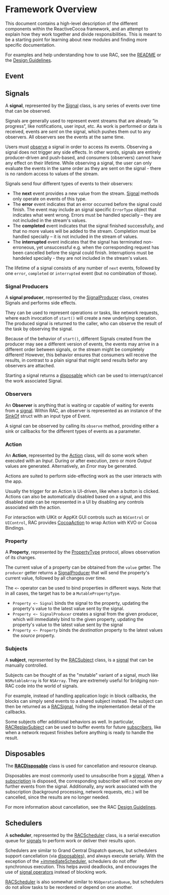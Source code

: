 # Framework Overview

This document contains a high-level description of the different components
within the ReactiveCocoa framework, and an attempt to explain how they work
together and divide responsibilities. This is meant to be a starting point for
learning about new modules and finding more specific documentation.

For examples and help understanding how to use RAC, see the [README][] or
the [Design Guidelines][].

<!-- TODO: Move the 4 event types here -->
## Event

## Signals

A **signal**, represented by the [Signal][] class, is any series of events 
over time that can be observed.

Signals are generally used to represent event streams that are already “in progress”,
like notifications, user input, etc. As work is performed or data is received, 
events are _sent_ on the signal, which pushes them out to any observers. 
All observers see the events at the same time. 

Users must [observe](#observers) a signal in order to access its events. 
Observing a signal does not trigger any side effects. In other words, 
signals are entirely producer-driven and push-based, and consumers (observers) 
cannot have any effect on their lifetime. While observing a signal, the user 
can only evaluate the events in the same order as they are sent on the signal -
there is no random access to values of the stream.

Signals send four different types of events to their observers:

 * The **next** event provides a new value from the stream. [Signal][]
   methods only operate on events of this type.
 * The **error** event indicates that an error occurred before the signal could
   finish. The event may include an signal specific `ErrorType` object that 
   indicates what went wrong. Errors must be handled specially – they are not 
   included in the stream's values.
 * The **completed** event indicates that the signal finished successfully, and
   that no more values will be added to the stream. Completion must be handled
   specially – it is not included in the stream of values.
 * The **interrupted** event indicates that the signal has terminated 
   non-erroneous, yet unsuccessful e.g. when the corresponding request has been
   cancelled before the signal could finish. Interruptions must be handeled 
   specially - they are not included in the stream's values.

The lifetime of a signal consists of any number of `next` events, followed by
one `error`, `completed` or `interrupted` event (but no combination of those).

### Signal Producers

A **signal producer**, represented by the [SignalProducer][] class, creates 
Signals and performs side effects.

They can be used to represent operations or tasks, like network 
requests, where each invocation of `start()` will create a new underlying 
operation. The produced signal is returned to the caller, who can observe
the result of the task by observing the signal.

Because of the behavior of `start()`, different Signals created from the 
producer may see a different version of events, the events may arrive in a 
different order between signals, or the stream might be completely different!
However, this behavior ensures that consumers will receive the results, 
in contrast to a plain signal that might send results befor any observers 
are attached.

Starting a signal returns a [disposable](#disposables) which can be used to 
interrupt/cancel the work associated Signal.

### Observers

An **Observer** is anything that is waiting or capable of waiting for events
from a [signal](#signals). Within RAC, an observer is represented as an instance
of the [SinkOf][] struct with an input type of Event.

A signal can be observed by calling its `observe` method, providing either a
sink or callbacks for the different types of events as a parameter.

### Action

An **Action**, represented by the [Action][] class, will do some work when
executed with an _Input_. During or after execution, zero or more _Output_
values are generated. Alternatively, an _Error_ may be generated.

Actions are suited to perform side-effecting work as the user interacts with
the app.

Usually the trigger for an Action is UI-driven, like when a button is
clicked. Actions can also be automatically disabled based on a signal, and this
disabled state can be represented in a UI by disabling any controls associated
with the action.

For interaction with UIKit or AppKit GUI controls such as `NSControl` or 
`UIControl`, RAC provides [CocoaAction][] to wrap Action with KVO or 
Cocoa Bindings.

### Property

A **Property**, represented by the [PropertyType][Property] protocol, allows
observation of its changes.

<!-- TODO: Refer to KVO and say this replaces KVO? Or is this to specific / irrelevant? -->

The current value of a property can be obtained from the `value` getter. The
`producer` getter returns a [SignalProducer](#signal-producers) that will send
the property's current value, followed by all changes over time.

The `<~` operator can be used to bind properties in different ways. Note that in 
all cases, the target has to be a `MutablePropertyType`.

* `Property <~ Signal` binds the signal to the property, updating the property's 
value to the latest value sent by the signal.
* `Property <~ SignalProducer` creates a signal from the given producer, which will 
immediately bind to the given property, updating the property's value to the latest 
value sent by the signal
* `Property <~ Property` binds the _destination_ property to the latest values 
the _source_ property.


<!-- TODO: Remove Subject? Or write about Signal.pipe as a replacement of subject? -->
### Subjects

A **subject**, represented by the [RACSubject][] class, is a [signal](#signals)
that can be manually controlled.

Subjects can be thought of as the "mutable" variant of a signal, much like
`NSMutableArray` is for `NSArray`. They are extremely useful for bridging
non-RAC code into the world of signals.

For example, instead of handling application logic in block callbacks, the
blocks can simply send events to a shared subject instead. The subject can then
be returned as a [RACSignal][], hiding the implementation detail of the
callbacks.

Some subjects offer additional behaviors as well. In particular,
[RACReplaySubject][] can be used to buffer events for future
[subscribers](#subscription), like when a network request finishes before
anything is ready to handle the result.

<!-- TODO: Update -->
## Disposables

The **[RACDisposable][]** class is used for cancellation and resource cleanup.

Disposables are most commonly used to unsubscribe from a [signal](#signals).
When a [subscription](#subscription) is disposed, the corresponding subscriber
will not receive _any_ further events from the signal. Additionally, any work
associated with the subscription (background processing, network requests, etc.)
will be cancelled, since the results are no longer needed.

For more information about cancellation, see the RAC [Design Guidelines][].

<!-- TODO: Update -->
## Schedulers

A **scheduler**, represented by the [RACScheduler][] class, is a serial
execution queue for [signals](#signals) to perform work or deliver their results upon.

Schedulers are similar to Grand Central Dispatch queues, but schedulers support
cancellation (via [disposables](#disposables)), and always execute serially.
With the exception of the [+immediateScheduler][RACScheduler], schedulers do not
offer synchronous execution. This helps avoid deadlocks, and encourages the use
of [signal operators][RACSignal+Operations] instead of blocking work.

[RACScheduler][] is also somewhat similar to `NSOperationQueue`, but schedulers
do not allow tasks to be reordered or depend on one another.


[Design Guidelines]: DesignGuidelines.md
[Memory Management]: MemoryManagement.md
[NSButton+RACCommandSupport]: ../ReactiveCocoa/Objective-C/NSButton+RACCommandSupport.h
[RACCommand]: ../ReactiveCocoa/Objective-C/RACCommand.h
[RACDisposable]: ../ReactiveCocoa/Objective-C/RACDisposable.h
[RACEvent]: ../ReactiveCocoa/Objective-C/RACEvent.h
[RACMulticastConnection]: ../ReactiveCocoa/Objective-C/RACMulticastConnection.h
[RACReplaySubject]: ../ReactiveCocoa/Objective-C/RACReplaySubject.h
[RACScheduler]: ../ReactiveCocoa/Objective-C/RACScheduler.h
[RACSequence]: ../ReactiveCocoa/Objective-C/RACSequence.h
[RACSignal]: ../ReactiveCocoa/Objective-C/RACSignal.h
[RACSignal+Operations]: ../ReactiveCocoa/Objective-C/RACSignal+Operations.h
[RACStream]: ../ReactiveCocoa/Objective-C/RACStream.h
[RACSubject]: ../ReactiveCocoa/Objective-C/RACSubject.h
[RACSubscriber]: ../ReactiveCocoa/Objective-C/RACSubscriber.h
[RACTuple]: ../ReactiveCocoa/Objective-C/RACTuple.h
[RACUnit]: ../ReactiveCocoa/Objective-C/RACUnit.h
[README]: ../README.md
[Signal]: ../ReactiveCocoa/Swift/Signal.swift
[SignalProducer]: ../ReactiveCocoa/Swift/SignalProducer.swift
[Action]: ../ReactiveCocoa/Swift/Action.swift
[CocoaAction]: ../ReactiveCocoa/Swift/Action.swift
[Property]: ../ReactiveCocoa/Swift/Property.swift
[SinkOf]: http://swiftdoc.org/type/SinkOf/